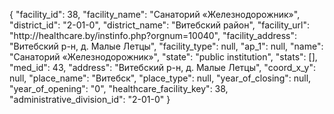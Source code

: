 {
    "facility_id": 38,
    "facility_name": "Санаторий «Железнодорожник»",
    "district_id": "2-01-0",
    "district_name": "Витебский район",
    "facility_url": "http:\/\/healthcare.by\/instinfo.php?orgnum=10040",
    "facility_address": "Витебский р-н, д. Малые Летцы",
    "facility_type": null,
    "ap_1": null,
    "name": "Санаторий «Железнодорожник»",
    "state": "public institution",
    "stats": [],
    "med_id": 43,
    "address": "Витебский р-н, д. Малые Летцы",
    "coord_x_y": null,
    "place_name": "Витебск",
    "place_type": null,
    "year_of_closing": null,
    "year_of_opening": "0",
    "healthcare_facility_key": 38,
    "administrative_division_id": "2-01-0"
}